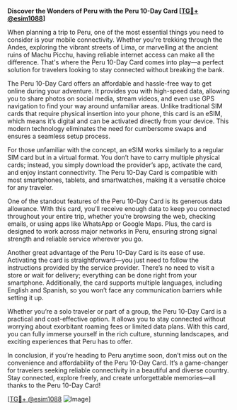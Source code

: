 **Discover the Wonders of Peru with the Peru 10-Day Card [[TG💪+ @esim1088](https://t.me/s/esim1088)]**

When planning a trip to Peru, one of the most essential things you need to consider is your mobile connectivity. Whether you're trekking through the Andes, exploring the vibrant streets of Lima, or marvelling at the ancient ruins of Machu Picchu, having reliable internet access can make all the difference. That's where the Peru 10-Day Card comes into play—a perfect solution for travelers looking to stay connected without breaking the bank.

The Peru 10-Day Card offers an affordable and hassle-free way to get online during your adventure. It provides you with high-speed data, allowing you to share photos on social media, stream videos, and even use GPS navigation to find your way around unfamiliar areas. Unlike traditional SIM cards that require physical insertion into your phone, this card is an eSIM, which means it’s digital and can be activated directly from your device. This modern technology eliminates the need for cumbersome swaps and ensures a seamless setup process.

For those unfamiliar with the concept, an eSIM works similarly to a regular SIM card but in a virtual format. You don’t have to carry multiple physical cards; instead, you simply download the provider’s app, activate the card, and enjoy instant connectivity. The Peru 10-Day Card is compatible with most smartphones, tablets, and smartwatches, making it a versatile choice for any traveler.

One of the standout features of the Peru 10-Day Card is its generous data allowance. With this card, you’ll receive enough data to keep you connected throughout your entire trip, whether you’re browsing the web, checking emails, or using apps like WhatsApp or Google Maps. Plus, the card is designed to work across major networks in Peru, ensuring strong signal strength and reliable service wherever you go.

Another great advantage of the Peru 10-Day Card is its ease of use. Activating the card is straightforward—you just need to follow the instructions provided by the service provider. There’s no need to visit a store or wait for delivery; everything can be done right from your smartphone. Additionally, the card supports multiple languages, including English and Spanish, so you won’t face any communication barriers while setting it up.

Whether you’re a solo traveler or part of a group, the Peru 10-Day Card is a practical and cost-effective option. It allows you to stay connected without worrying about exorbitant roaming fees or limited data plans. With this card, you can fully immerse yourself in the rich culture, stunning landscapes, and exciting experiences that Peru has to offer.

In conclusion, if you’re heading to Peru anytime soon, don’t miss out on the convenience and affordability of the Peru 10-Day Card. It’s a game-changer for travelers seeking reliable connectivity in a beautiful and diverse country. Stay connected, explore freely, and create unforgettable memories—all thanks to the Peru 10-Day Card! 

[[TG💪+ @esim1088](https://t.me/s/esim1088) ![Image](https://i.postimg.cc/Y0z9fWf4/image.png)]